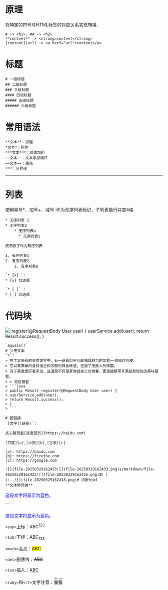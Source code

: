 
# 原理
将特定的符号与HTML标签的对应关系实现转换.
```
# -> <h1>, ## -> <h2>
**content** -> <strong>content</strong>
[content](url) -> <a herf="url">content</a>
```
# 标题
```
# 一级标题
## 二级标题
### 三级标题
#### 四级标题
##### 五级标题
###### 六级标题
```
# 常用语法
```
**文本**：加粗  
*文本*：斜体 
***文本***：斜体加粗  
~~文本~~：文本添加横杠 
==文本==：高亮
***：分界线 
```

***
# 列表
使用星号*、加号+、减号-作为无序列表标记，子列表换行并空4格
```
* 无序列表 1
* 无序列表2
    * 无序列表a
      * 无序列表i
    
使用数字作为有序列表

1. 有序列表1
2. 有序列表2
    1. 有序列表a 
  
`* [x] `:
* [x] 勾选框

`* [ ]` :
* [ ] 勾选框  
```

# 代码块
![](file-20250329162504.png) register(@RequestBody User user) {
        userService.add(user);
        return Result.success();
    }
```  
`equals()`
# 引用文本
`>`:
> 在丰富多彩的美食世界中，有一道看似平凡却独具魅力的菜肴——青椒炒豆皮。
> 它以其简单的食材组合和浓郁的鲜香味道，征服了无数人的味蕾。
> 对于美食爱好者来说，这道菜不仅是家常餐桌上的常客，更是能够带来满足和愉悦的美味佳肴。
> > 双层嵌套
> ```java
> public Result register(@RequestBody User user) {
> userService.add(user);
> return Result.success();
> }
> ```

# 超链接
`[文字](链接)`：

点击跳转至[百度首页](https://baidu.com)  

[百度][a],[火狐][b],[谷歌][c]

[a]: https://baidu.com
[b]: https://firefox.com
[c]: https://google.com

![](file-20250329162433![](file-20250329162433.png)s/markdown/file-20250329162425![](file-20250329162425.png)龄 |
|:--![](file-20250329162418.png)# 内嵌html
**文本修饰类**
```
<p style="color: blue;">这段文字将显示为蓝色。</p>
```
<p style="color: blue;">这段文字将显示为蓝色。</p>

`<sup>`上标：ABC<sup>123</sup>

`<sub>`下标：ABC<sub>123</sub>  

`<mark>`高亮：<mark>ABC</mark>  

`<del>`删除线：<del>ABC</del>  

`<ins>`插入：<ins>ABC</ins>

`<ruby>`和`<rt>`文字注音：<ruby>饕餮 <rt>tāo tiè</rt></ruby>



